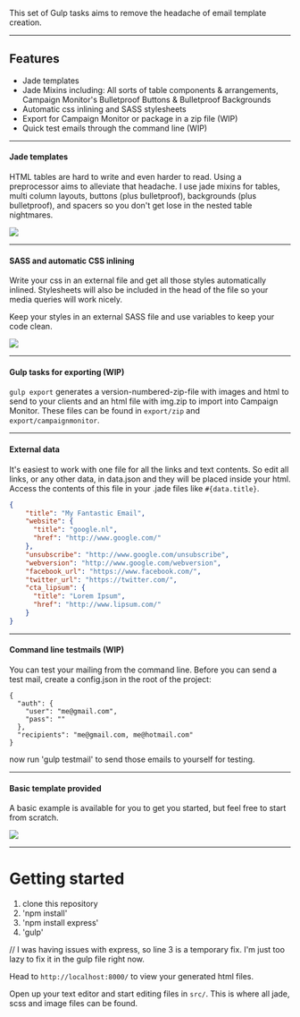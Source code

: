 This set of Gulp tasks aims to remove the headache of email template creation.

---
## Features
* Jade templates
* Jade Mixins including: All sorts of table components & arrangements, Campaign Monitor's Bulletproof Buttons & Bulletproof Backgrounds
* Automatic css inlining and SASS stylesheets
* Export for Campaign Monitor or package in a zip file (WIP)
* Quick test emails through the command line (WIP)

---
#### Jade templates
HTML tables are hard to write and even harder to read. Using a preprocessor aims to alleviate that headache. I use jade mixins for tables, multi column layouts, buttons (plus bulletproof), backgrounds (plus bulletproof), and spacers so you don't get lose in the nested table nightmares.

![](https://raw.github.com/DeckardPain/jade-email-blueprints/master/github/jade.jpg)

---

#### SASS and automatic CSS inlining
Write your css in an external file and get all those styles automatically inlined. Stylesheets will also be included in the head of the file so your media queries will work nicely.

Keep your styles in an external SASS file and use variables to keep your code clean.

![](https://raw.github.com/DeckardPain/jade-email-blueprints/master/github/css.jpg)


---
#### Gulp tasks for exporting (WIP)
`gulp export` generates a version-numbered-zip-file with images and html to send to your clients and an html file with img.zip to import into Campaign Monitor. These files can be found in `export/zip` and `export/campaignmonitor`.


---
#### External data
It's easiest to work with one file for all the links and text contents. So edit all links, or any other data, in data.json and they will be placed inside your html. Access the contents of this file in your .jade files like `#{data.title}`.

```json
{
    "title": "My Fantastic Email",
    "website": {
      "title": "google.nl",
      "href": "http://www.google.com/"
    },
    "unsubscribe": "http://www.google.com/unsubscribe",
    "webversion": "http://www.google.com/webversion",
    "facebook_url": "https://www.facebook.com/",
    "twitter_url": "https://twitter.com/",
    "cta_lipsum": {
      "title": "Lorem Ipsum",
      "href": "http://www.lipsum.com/"
    }
}
```

---
#### Command line testmails (WIP)
You can test your mailing from the command line. Before you can send a test mail, create a config.json in the root of the project:

```
{
  "auth": {
    "user": "me@gmail.com",
    "pass": ""
  },
  "recipients": "me@gmail.com, me@hotmail.com"
}
```

now run 'gulp testmail' to send those emails to yourself for testing.


---
#### Basic template provided
A basic example is available for you to get you started, but feel free to start from scratch. 

![](https://raw.github.com/DeckardPain/jade-email-blueprints/master/github/responsive.jpg)

---
# Getting started
1. clone this repository
2. 'npm install'
3. 'npm install express'
3. 'gulp'

// I was having issues with express, so line 3 is a temporary fix. I'm just too lazy to fix it in the gulp file right now.

Head to `http://localhost:8000/` to view your generated html files.

Open up your text editor and start editing files in `src/`. This is where all jade, scss and image files can be found.